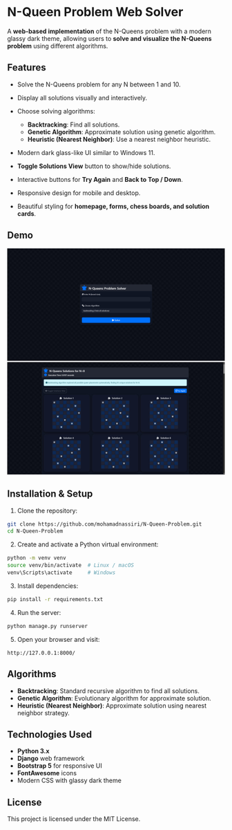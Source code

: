 # N-Queen Problem Web Solver

A **web-based implementation** of the N-Queens problem with a modern glassy dark theme, allowing users to **solve and visualize the N-Queens problem** using different algorithms.

## Features

* Solve the N-Queens problem for any N between 1 and 10.
* Display all solutions visually and interactively.
* Choose solving algorithms:

  * **Backtracking**: Find all solutions.
  * **Genetic Algorithm**: Approximate solution using genetic algorithm.
  * **Heuristic (Nearest Neighbor)**: Use a nearest neighbor heuristic.
* Modern dark glass-like UI similar to Windows 11.
* **Toggle Solutions View** button to show/hide solutions.
* Interactive buttons for **Try Again** and **Back to Top / Down**.
* Responsive design for mobile and desktop.
* Beautiful styling for **homepage, forms, chess boards, and solution cards**.

## Demo

![Homepage screenshot](screenshots/Home.jpg)
![Solutions screenshot](screenshots/Solutions.jpg)

## Installation & Setup

1. Clone the repository:

```bash
git clone https://github.com/mohamadnassiri/N-Queen-Problem.git
cd N-Queen-Problem
```

2. Create and activate a Python virtual environment:

```bash
python -m venv venv
source venv/bin/activate  # Linux / macOS
venv\Scripts\activate     # Windows
```

3. Install dependencies:

```bash
pip install -r requirements.txt
```

4. Run the server:

```bash
python manage.py runserver
```

5. Open your browser and visit:

```
http://127.0.0.1:8000/
```

## Algorithms

* **Backtracking**: Standard recursive algorithm to find all solutions.
* **Genetic Algorithm**: Evolutionary algorithm for approximate solution.
* **Heuristic (Nearest Neighbor)**: Approximate solution using nearest neighbor strategy.

## Technologies Used

* **Python 3.x**
* **Django** web framework
* **Bootstrap 5** for responsive UI
* **FontAwesome** icons
* Modern CSS with glassy dark theme

## License

This project is licensed under the MIT License.
